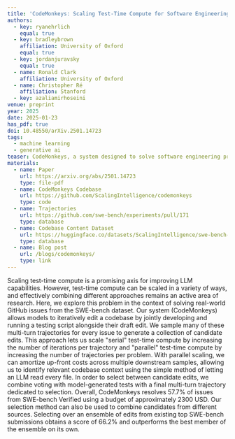 ```yaml
---
title: 'CodeMonkeys: Scaling Test-Time Compute for Software Engineering'
authors:
  - key: ryanehrlich
    equal: true
  - key: bradleybrown
    affiliation: University of Oxford
    equal: true
  - key: jordanjuravsky
    equal: true
  - name: Ronald Clark
    affiliation: University of Oxford
  - name: Christopher Ré
    affiliation: Stanford
  - key: azaliamirhoseini
venue: preprint
year: 2025
date: 2025-01-23
has_pdf: true
doi: 10.48550/arXiv.2501.14723
tags:
  - machine learning
  - generative ai
teaser: CodeMonkeys, a system designed to solve software engineering problems by scaling test time compute.
materials:
  - name: Paper
    url: https://arxiv.org/abs/2501.14723
    type: file-pdf
  - name: CodeMonkeys Codebase
    url: https://github.com/ScalingIntelligence/codemonkeys
    type: code
  - name: Trajectories
    url: https://github.com/swe-bench/experiments/pull/171
    type: database
  - name: Codebase Content Dataset
    url: https://huggingface.co/datasets/ScalingIntelligence/swe-bench-verified-codebase-content
    type: database
  - name: Blog post
    url: /blogs/codemonkeys/
    type: link
---
```

Scaling test-time compute is a promising axis for improving LLM capabilities.
However, test-time compute can be scaled in a variety of ways, and effectively combining different approaches remains an active area of research.
Here, we explore this problem in the context of solving real-world GitHub issues from the SWE-bench dataset.
Our system (CodeMonkeys) allows models to iteratively edit a codebase by jointly developing and running a testing script alongside their draft edit.
We sample many of these multi-turn trajectories for every issue to generate a collection of candidate edits.
This approach lets us scale "serial" test-time compute by increasing the number of iterations per trajectory and "parallel" test-time compute by increasing the number of trajectories per problem.
With parallel scaling, we can amortize up-front costs across multiple downstream samples, allowing us to identify relevant codebase context using the simple method of letting an LLM read every file.
In order to select between candidate edits, we combine voting with model-generated tests with a final multi-turn trajectory dedicated to selection.
Overall, CodeMonkeys resolves 57.7% of issues from SWE-bench Verified using a budget of approximately 2300 USD.
Our selection method can also be used to combine candidates from different sources. Selecting over an ensemble of edits from existing top SWE-bench submissions obtains a score of 66.2% and outperforms the best member of the ensemble on its own.

